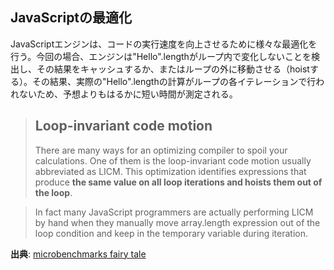 ## JavaScriptの最適化

JavaScriptエンジンは、コードの実行速度を向上させるために様々な最適化を行う。今回の場合、エンジンは"Hello".lengthがループ内で変化しないことを検出し、その結果をキャッシュするか、またはループの外に移動させる（hoistする）。その結果、実際の"Hello".lengthの計算がループの各イテレーションで行われないため、予想よりもはるかに短い時間が測定される。

> ## Loop-invariant code motion
>
> There are many ways for an optimizing compiler to spoil your calculations. One of them is the loop-invariant code motion usually abbreviated as LICM. This optimization identifies expressions that produce **the same value on all loop iterations and hoists them out of the loop**.

> In fact many JavaScript programmers are actually performing LICM by hand when they manually move array.length expression out of the loop condition and keep in the temporary variable during iteration.

**出典**: [microbenchmarks fairy tale](https://mrale.ph/blog/2012/12/15/microbenchmarks-fairy-tale.html)
